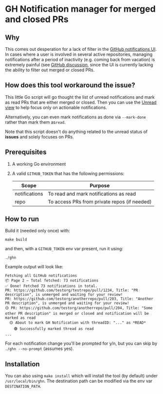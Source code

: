 # GH Notification manager for merged and closed PRs

## Why

This comes out desperation for a lack of filter in the [GitHub notifications UI](https://github.com/notifications).
In cases where a user is involved in several active repositories, managing notifications after a period of 
inactivity (e.g. coming back from vacation) is extremely painful (see [GitHub discussion](https://github.com/orgs/community/discussions/15591),
since the UI is currently lacking the ability to filter out merged or closed PRs.

## How does this tool workaround the issue?

This little Go script will go thought the list of unread notifications and mark as read PRs that are either merged or
closed. Then you can use the [Unread view](https://github.com/notifications?query=is%3Aunread) to help focus only on
actionable notifications.

Alternatively, you can even mark notifications as done via `--mark-done` rather than mark them as`read`.

Note that this script doesn't do anything related to the unread status of **issues** and solely focuses on PRs.

## Prerequisites

1. A working Go environment


2. A valid `GITHUB_TOKEN` that has the following permissions:

    | Scope	         | Purpose                                      |
    |----------------|----------------------------------------------|
    | notifications	 | To read and mark notifications as read       |
    | repo           | To access PRs from private repos (if needed) |

## How to run

Build it (needed only once) with:
```
make build
```

and then, with a `GITHUB_TOKEN` env var present, run it using:

`./ghn`

Example output will look like:

```
Fetching all GitHub notifications
📦 Page 2 — Total fetched: 73 notifications
✅ Done! Fetched 73 notifications in total.
PR: https://github.com/testorg/testrepo/pull/1234, Title: "PR description", is unmerged and waiting for your review!
PR: https://github.com/testorg/anotherrepo/pull/203, Title: "Another PR description", is unmerged and waiting for your review!
🟡 PR: https://github.com/testorg/anotherrepo/pull/204, Title: "Some other PR description" is merged or closed and notification will be marked as read
  🟡 About to mark GH Notification with threadID: "..." as *READ*
    🟢 Successfully marked thread as read
...
```

For each notification change you'll be prompted for y/n, but you can skip by `./ghn --no-prompt` (assumes yes).

## Installation

You can also using `make install` which will install the tool (by default) under `/usr/local/bin/ghn`.
The destination path can be modified via the env var `DESTINATION_PATH`.

